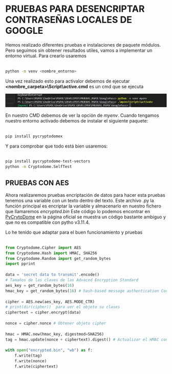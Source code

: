 # PRUEBAS PARA DESENCRIPTAR CONTRASEÑAS LOCALES DE GOOGLE

Hemos realizado diferentes pruebas e instalaciones de paquete módulos. Pero seguimos sin obtener resultados utiles, vamos a implementar un entorno virtual.
Para crearlo usaremos 

```bash

python -m venv <nombre_entorno>

```

Una vez realizado esto para activalor debemos de ejecutar <b> &lt;nombre_carpeta&gt;\Script\active.cmd</b> es un cmd que se ejecuta 

![alt text](image.png)

En nuestro CMD debemos de ver la opción de <i>myenv</i>. Cuando tengamos nuestro entorno activado debemos de instalar el siguiente paquete:

```bash

pip install pycryptodomex

```

Y para comprobar que todo está bien usaremos:

```bash

pip install pycryptodome-test-vectors
python -m Cryptodome.SelfTest

```

## PRUEBAS CON AES

Ahora realizaremos pruebas encriptación de datos para hacer esta pruebas tenemos una variable con un texto dentro del texto. Este archivo .py la función principal es encriptar la variable y almacenarlo en nuestro fichero que llamaremos <i>encrypted.bin</i> Este código lo podemos encontrar en <a href="https://pycryptodome.readthedocs.io/en/latest/src/examples.html">PyCrytoDome</a> en la página oficial se muestra un código bastante ambiguo y que no es compatible con pytho v3.11.4.

Lo he tenido que adaptar para el buen funcionamiento y pruebas 

```python

from Cryptodome.Cipher import AES
from Cryptodome.Hash import HMAC, SHA256
from Cryptodome.Random import get_random_bytes
import pprint

data = 'secret data to transmit'.encode()
# Tamaños de las claves de las Advaced Encryption Standard
aes_key = get_random_bytes(16)
hmac_key = get_random_bytes(16) # hash-based message authentication Code

cipher = AES.new(aes_key, AES.MODE_CTR)
# print(dir(cipher))  para ver el objeto su clases
ciphertext = cipher.encrypt(data)

nonce = cipher.nonce # Obtener objeto cipher 

hmac = HMAC.new(hmac_key, digestmod=SHA256)
tag = hmac.update(nonce + ciphertext).digest() # Actualizar el HMAC con el nonce y el textro cifrado, con .digest obtenemos el valor de HMAC

with open("encrypted.bin", "wb") as f:
    f.write(tag)
    f.write(nonce)
    f.write(ciphertext)

```





